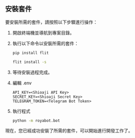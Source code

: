 ## 安裝套件

要安裝所需的套件，請按照以下步驟進行操作：

1. 開啟終端機並導航到專案目錄。
2. 執行以下命令以安裝所需的套件：

    ```bash
    pip install flit
    ```
    ```bash
    flit install -s
    ```

3. 等待安裝過程完成。
4. 編輯 .env
    
    ```
    API_KEY=<Shioaji API Key>
    SECRET_KEY=<Shioaji Secret Key>
    TELEGRAM_TOKEN=<Telegram Bot Token>
    ```
4. 執行程式
    
    ```bash
    python -m royabot.bot
    ```

現在，您已經成功安裝了所需的套件，可以開始進行開發工作了。
